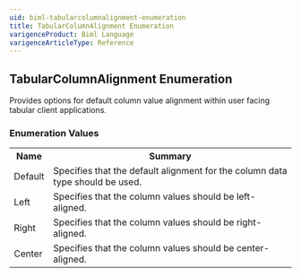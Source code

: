 ```yaml
---
uid: biml-tabularcolumnalignment-enumeration
title: TabularColumnAlignment Enumeration
varigenceProduct: Biml Language
varigenceArticleType: Reference
---
```


## TabularColumnAlignment Enumeration<div class="LanguageSummary"><div class ="SummaryItem">Provides options for default column value alignment within user facing tabular client applications.</div></div><div class="EnumValueGroup">### Enumeration Values<table id="EnumValue" class="MemberList"><tbody><tr><th class="MemberNameColumnHeader">Name</th><th class="MemberSummaryColumnHeader">Summary</th></tr><tr class="cd0"><td class="MemberName">Default</td><td class="MemberSummary"><div class ="SummaryItem">Specifies that the default alignment for the column data type should be used.</div></td></tr><tr class="cd1"><td class="MemberName">Left</td><td class="MemberSummary"><div class ="SummaryItem">Specifies that the column values should be left-aligned.</div></td></tr><tr class="cd0"><td class="MemberName">Right</td><td class="MemberSummary"><div class ="SummaryItem">Specifies that the column values should be right-aligned.</div></td></tr><tr class="cd1"><td class="MemberName">Center</td><td class="MemberSummary"><div class ="SummaryItem">Specifies that the column values should be center-aligned.</div></td></tr></tbody></table></div>